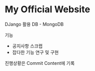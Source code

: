 # My Official Website

DJango 활용
DB - MongoDB

기능
* 공지사항 스크랩
* 잡다한 기능 연구 및 구현

진행상황은 Commit Content에 기록
